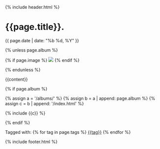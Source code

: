 {% include header.html %}

<main class="post">

<h1 class="main">{{page.title}}<span class="bullet">.</span></h1>
<span class="date">{{ page.date | date: "%b %d, %Y" }}</span>

{% unless page.album %}

  {% if page.image %}
    <img class="post-image" src="{{page.image}}"/>
  {% endif %}

{% endunless %}

{{content}}

{% if page.album %}

  {% assign a = '/albums/' %}
  {% assign b = a | append: page.album %}
  {% assign c = b | append: '/index.html' %}

  {% include {{c}} %}

{% endif %}

<div class="tags">
Tagged with:
{% for tag in page.tags %}
<a class="tag" href="/tag/{{tag}}">{{tag}}</a>
{% endfor %}
</div>

</main>

{% include footer.html %}
